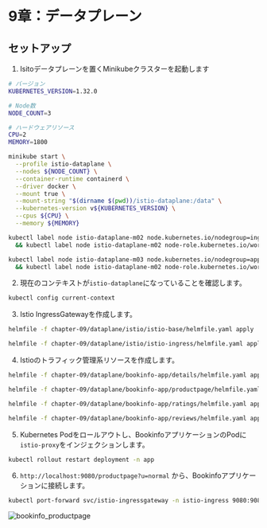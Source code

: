 # 9章：データプレーン

## セットアップ

1. Isitoデータプレーンを置くMinikubeクラスターを起動します

```bash
# バージョン
KUBERNETES_VERSION=1.32.0

# Node数
NODE_COUNT=3

# ハードウェアリソース
CPU=2
MEMORY=1800

minikube start \
  --profile istio-dataplane \
  --nodes ${NODE_COUNT} \
  --container-runtime containerd \
  --driver docker \
  --mount true \
  --mount-string "$(dirname $(pwd))/istio-dataplane:/data" \
  --kubernetes-version v${KUBERNETES_VERSION} \
  --cpus ${CPU} \
  --memory ${MEMORY}
```

```bash
kubectl label node istio-dataplane-m02 node.kubernetes.io/nodegroup=ingress --overwrite \
  && kubectl label node istio-dataplane-m02 node-role.kubernetes.io/worker=worker --overwrite

kubectl label node istio-dataplane-m03 node.kubernetes.io/nodegroup=app --overwrite \
  && kubectl label node istio-dataplane-m02 node-role.kubernetes.io/worker=worker --overwrite
```

2. 現在のコンテキストが`istio-dataplane`になっていることを確認します。

```bash
kubectl config current-context
```

3. Istio IngressGatewayを作成します。

```bash
helmfile -f chapter-09/dataplane/istio/istio-base/helmfile.yaml apply

helmfile -f chapter-09/dataplane/istio/istio-ingress/helmfile.yaml apply
```

4. Istioのトラフィック管理系リソースを作成します。

```bash
helmfile -f chapter-09/dataplane/bookinfo-app/details/helmfile.yaml apply

helmfile -f chapter-09/dataplane/bookinfo-app/productpage/helmfile.yaml apply

helmfile -f chapter-09/dataplane/bookinfo-app/ratings/helmfile.yaml apply

helmfile -f chapter-09/dataplane/bookinfo-app/reviews/helmfile.yaml apply
```

5. Kubernetes Podをロールアウトし、BookinfoアプリケーションのPodに`istio-proxy`をインジェクションします。

```bash
kubectl rollout restart deployment -n app
```

6. `http://localhost:9080/productpage?u=normal` から、Bookinfoアプリケーションに接続します。

```bash
kubectl port-forward svc/istio-ingressgateway -n istio-ingress 9080:9080
```

![bookinfo_productpage](../images/bookinfo_productpage.png)
